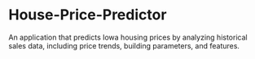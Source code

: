 # House-Price-Predictor
An application that predicts Iowa housing prices by analyzing historical sales data, including price trends, building parameters, and features.  
